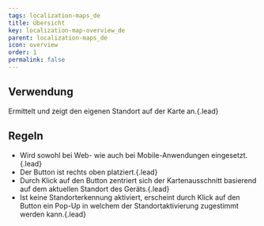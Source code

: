 ```yaml
---
tags: localization-maps_de
title: Übersicht
key: localization-map-overview_de
parent: localization-maps_de
icon: overview
order: 1
permalink: false  
---
```


## Verwendung
Ermittelt und zeigt den eigenen Standort auf der Karte an.{.lead}

## Regeln 
- Wird sowohl bei Web- wie auch bei Mobile-Anwendungen eingesetzt.{.lead}
- Der Button ist rechts oben platziert.{.lead} 
- Durch Klick auf den Button zentriert sich der Kartenausschnitt basierend auf dem aktuellen Standort des Geräts.{.lead} 
- Ist keine Standorterkennung aktiviert, erscheint durch Klick auf den Button ein Pop-Up in welchem der Standortaktivierung zugestimmt werden kann.{.lead} 